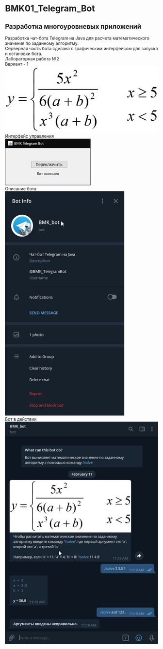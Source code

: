 # BMK01_Telegram_Bot
## Разработка многоуровневых приложений

Разработка чат-бота Telegram на Java для расчета математического значения по заданному алгоритму.  
Серверная часть бота сделана с графическим интерфейсом для запуска и остановки бота.
<br/>Лабораторная работа №2
<br/>Вариант - 1  
![primer](primer.png)  
Интерфейс управления  
![Interface](interface.png)  
Описание бота  
![Description](description.png)  
Бот в действии  
![Bot](bot.png)  
